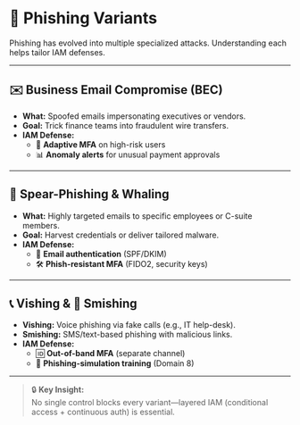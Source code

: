 # 🎣 Phishing Variants

Phishing has evolved into multiple specialized attacks. Understanding each helps tailor IAM defenses.

---

## ✉️ Business Email Compromise (BEC)
- **What:** Spoofed emails impersonating executives or vendors.  
- **Goal:** Trick finance teams into fraudulent wire transfers.  
- **IAM Defense:**  
  - 🔐 **Adaptive MFA** on high-risk users  
  - 📊 **Anomaly alerts** for unusual payment approvals

---

## 🎯 Spear-Phishing & Whaling
- **What:** Highly targeted emails to specific employees or C-suite members.  
- **Goal:** Harvest credentials or deliver tailored malware.  
- **IAM Defense:**  
  - 📧 **Email authentication** (SPF/DKIM)  
  - 🛠️ **Phish-resistant MFA** (FIDO2, security keys)

---

## 📞 Vishing & 📱 Smishing
- **Vishing:** Voice phishing via fake calls (e.g., IT help-desk).  
- **Smishing:** SMS/text-based phishing with malicious links.  
- **IAM Defense:**  
  - 🆔 **Out-of-band MFA** (separate channel)  
  - 🚨 **Phishing-simulation training** (Domain 8)

---

> 🔒 **Key Insight:**  
> No single control blocks every variant—layered IAM (conditional access + continuous auth) is essential.
